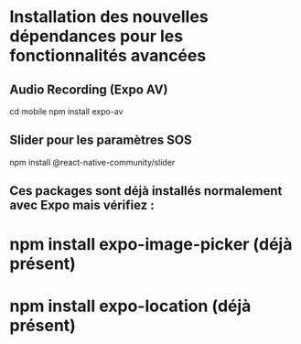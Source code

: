 # Installation des nouvelles dépendances pour les fonctionnalités avancées

## Audio Recording (Expo AV)
cd mobile
npm install expo-av

## Slider pour les paramètres SOS
npm install @react-native-community/slider

## Ces packages sont déjà installés normalement avec Expo mais vérifiez :
# npm install expo-image-picker (déjà présent)
# npm install expo-location (déjà présent)